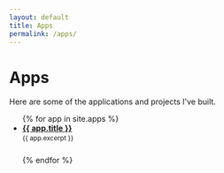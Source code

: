 ```yaml
---
layout: default
title: Apps
permalink: /apps/
---
```


# Apps

Here are some of the applications and projects I've built.

<ul>
  {% for app in site.apps %}
    <li style="margin-bottom: 1.5rem;">
      <a href="{{ app.url }}"><strong>{{ app.title }}</strong></a><br>
      <small>{{ app.excerpt }}</small>
    </li>
  {% endfor %}
</ul>
